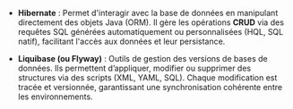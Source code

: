 - **Hibernate** : Permet d'interagir avec la base de données en manipulant directement des objets Java (ORM). Il gère les opérations **CRUD** via des requêtes SQL générées automatiquement ou personnalisées (HQL, SQL natif), facilitant l'accès aux données et leur persistance.
    
- **Liquibase (ou Flyway)** : Outils de gestion des versions de bases de données. Ils permettent d’appliquer, modifier ou supprimer des structures via des scripts (XML, YAML, SQL). Chaque modification est tracée et versionnée, garantissant une synchronisation cohérente entre les environnements.